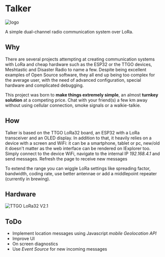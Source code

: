 # Talker
![logo](https://raw.githubusercontent.com/grcasanova/Talker/master/logo.png)

A simple dual-channel radio communication system over LoRa.

## Why
There are several projects attempting at creating communication systems with LoRa and cheap hardware such as the ESP32 or the TTGO devices, Meshtastic and Disaster Radio to name a few. Despite being excellent examples of Open Source software, they all end up being too complex for the average user, with the need of advanced configuration, special hardware and complicated debugging.

This project was born to **make things extremely simple**, an almost **turnkey solution** at a competing price. Chat with your friend(s) a few km away without using cellular connection, smoke signals or a walkie-talkie.

## How
Talker is based on the TTGO LoRa32 board, an ESP32 with a LoRa transceiver and an OLED display. In addition to that, it heavily relies on a device with a screen and WiFi: it can be a smartphone, tablet or pc, new/old it doesn't matter as the web interface can be rendered on IExplorer too. Simply connect to the device WiFi, navigate to the internal IP *192.168.4.1* and send messages. Refresh the page to receive new messages

To extend the range you can wiggle LoRa settings like spreading factor, bandwidth, coding rate, use better antennae or add a middlepoint repeater (currently in brewing).

## Hardware
![TTGO LoRa32 V2.1](https://raw.githubusercontent.com/grcasanova/Talker/master/ttgo.jpg)

## ToDo
* Implement location messages using Javascript *mobile Geolocation API*
* Improve UI
* On screen diagnostics
* Use *Event Source* for new incoming messages
